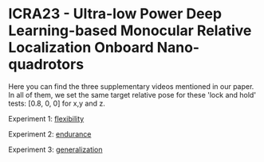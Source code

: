 # ICRA23 - Ultra-low Power Deep Learning-based Monocular Relative Localization Onboard Nano-quadrotors

Here you can find the three supplementary videos mentioned in our paper.
In all of them, we set the same target relative pose for these 'lock and hold' tests: [0.8, 0, 0] for x,y and z.

Experiment 1: [flexibility](https://www.youtube.com/watch?v=CLw1m1-9dik)

Experiment 2: [endurance](https://www.youtube.com)

Experiment 3: [generalization](https://www.youtube.com)

